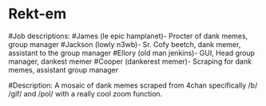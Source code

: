 # Rekt-em
#Job descriptions:
#James (le epic hamplanet)- Procter of dank memes, group manager
#Jackson (lowly n3wb)- Sr. Cofy beetch, dank memer, assistant to the group manager
#Ellory (old man jenkins)- GUI, Head group manager, dankest memer
#Cooper (dankerest memer)- Scraping for dank memes, assistant group manager

#Description:
A mosaic of dank memes scraped from 4chan specifically /b/ /gif/ and /pol/ with a really cool zoom function.
